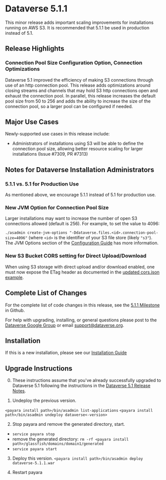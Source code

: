 # Dataverse 5.1.1

This minor release adds important scaling improvements for installations running on AWS S3. It is recommended that 5.1.1 be used in production instead of 5.1.

## Release Highlights

### Connection Pool Size Configuration Option, Connection Optimizations

Dataverse 5.1 improved the efficiency of making S3 connections through use of an http connection pool. This release adds optimizations around closing streams and channels that may hold S3 http connections open and exhaust the connection pool. In parallel, this release increases the default pool size from 50 to 256 and adds the ability to increase the size of the connection pool, so a larger pool can be configured if needed.

## Major Use Cases

Newly-supported use cases in this release include:

- Administrators of installations using S3 will be able to define the connection pool size, allowing better resource scaling for larger installations (Issue #7309, PR #7313)

## Notes for Dataverse Installation Administrators

### 5.1.1 vs. 5.1 for Production Use

As mentioned above, we encourage 5.1.1 instead of 5.1 for production use.

### New JVM Option for Connection Pool Size

Larger installations may want to increase the number of open S3 connections allowed (default is 256). For example, to set the value to 4096:

`./asadmin create-jvm-options "-Ddataverse.files.<id>.connection-pool-size=4096"`
(where `<id>` is the identifier of your S3 file store (likely `"s3"`). The JVM Options section of the [Configuration Guide](http://guides.dataverse.org/en/5.1.1/installation/config/) has more information.

### New S3 Bucket CORS setting for Direct Upload/Download

When using S3 storage with direct upload and/or download enabled, one must now expose the ETag header as documented in the [updated cors.json example](https://guides.dataverse.org/en/5.1.1/developers/big-data-support.html?highlight=etag#s3-direct-upload-and-download).

## Complete List of Changes

For the complete list of code changes in this release, see the [5.1.1 Milestone](https://github.com/IQSS/dataverse/milestone/91?closed=1) in Github.

For help with upgrading, installing, or general questions please post to the [Dataverse Google Group](https://groups.google.com/forum/#!forum/dataverse-community) or email support@dataverse.org.

## Installation

If this is a new installation, please see our [Installation Guide](http://guides.dataverse.org/en/5.1.1/installation/)

## Upgrade Instructions

0. These instructions assume that you've already successfully upgraded to Dataverse 5.1 following the instructions in the [Dataverse 5.1 Release Notes](https://github.com/IQSS/dataverse/releases/tag/v5.1).

1. Undeploy the previous version.

`<payara install path>/bin/asadmin list-applications`
`<payara install path>/bin/asadmin undeploy dataverse<-version>`

2. Stop payara and remove the generated directory, start.

- `service payara stop`
- remove the generated directory:
`rm -rf <payara install path>/glassfish/domains/domain1/generated`
- `service payara start`

3. Deploy this version.
`<payara install path>/bin/asadmin deploy dataverse-5.1.1.war`

4. Restart payara
